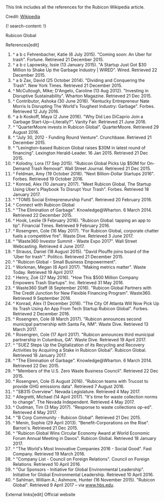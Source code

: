
This link includes all the references for the Rubicon Wikipedia article. 

Credit: [Wikipedia](https://en.wikipedia.org/wiki/Main_Page)

{! search-content: !}

Rubicon Global

 References[edit]
1. ^ a b c Fehrenbacher, Katie (6 July 2015). "Coming soon: An Uber for trash". Fortune. Retrieved 21 December 2015.
2. ^ a b c Lapowsky, Issie (13 January 2015). "A Startup Just Got $30 Million to Shake Up the Garbage Industry | WIRED". Wired. Retrieved 22 December 2015.
3. ^ a b Zax, David (25 October 2014). "Dividing and Conquering the Trash". New York Times. Retrieved 21 December 2015.
4. ^ McCullough, Mike; D'Angelo, Caroline (13 Aug 2012). "Investing in Disruptive Sustainability". Wharton Magazine. Retrieved 21 Dec 2015.
5. ^ Contributor, Ashoka (30 June 2016). "Kentucky Entrepreneur Nate Morris Is Disrupting The World's Toughest Industry: Garbage". Forbes. Retrieved 12 July 2016.
6. ^ a b Koskoff, Maya (2 June 2016). "Why Did Leo DiCaprio Join a Garbage Start-Up—Literally?". Vanity Fair. Retrieved 21 June 2016.
7. ^ "QuarterMoore invests in Rubicon Global". QuarterMoore. Retrieved 29 August 2016.
8. ^ "July 30, 2012 - Funding Round Venture". Crunchbase. Retrieved 21 December 2015.
9. ^ "Lexington-based Rubicon Global raises $30M in latest round of financing". Lexington Herald-Leader. 16 Jan 2015. Retrieved 21 Dec 2015.
10. ^ Kolodny, Lora (17 Sep 2015). "Rubicon Global Picks Up $50M for On-Demand Trash Removal". Wall Street Journal. Retrieved 21 Dec 2015.
11. ^ Feldman, Amy (19 October 2016). "Next Billion-Dollar Startups 2016". Forbes. Retrieved 19 October 2016.
12. ^ Konrad, Alex (10 January 2017). "Meet Rubicon Global, The Startup Using Uber's Playbook To Disrupt Your Trash". Forbes. Retrieved 18 January 2017.
13. ^ "TOMS Social Entrepreneurship Fund". Retrieved 20 February 2016.
14. ^ Connect with Rubicon Global
15. ^ "The Elimination of Garbage". Knowledge@Wharton. 6 March 2014. Retrieved 22 December 2015.
16. ^ Hook, Leslie (9 February 2016). "Rubicon Global: tapping an app to tip". Financial Times. Retrieved 9 February 2016.
17. ^ Rosengren, Cole (16 May 2017). "For Rubicon Global, corporate chatter fuels a competitive fire". Waste Dive. Retrieved 3 June 2017.
18. ^ "Waste360 Investor Summit - Waste Expo 2017". Wall Street Webcasting. Retrieved 4 June 2017.
19. ^ Strauss, Daniel (18 August 2015). "David Plouffe joins board of the 'Uber for trash'". Politico. Retrieved 21 December 2015.
20. ^ "Rubicon Global - Small Business Empowerment".
21. ^ Workman, Megan (6 April 2017). "Making metrics matter". Waste Today. Retrieved 19 April 2017.
22. ^ Henry, Zoë (27 May 2016). "How This $500 Million Company Empowers Trash Startups". Inc. Retrieved 31 May 2016.
23. ^ Waste360 Staff (8 September 2016). "Rubicon Global Partners with The Credit Junction for New Flexible Financing Program". Waste360. Retrieved 9 September 2016.
24. ^ Konrad, Alex (1 December 2016). "The City Of Atlanta Will Now Pick Up Its Trash Using An App From Tech Startup Rubicon Global". Forbes. Retrieved 2 December 2016.
25. ^ Rosengren, Cole (8 March 2017). "Rubicon announces second municipal partnership with Santa Fe, NM". Waste Dive. Retrieved 13 March 2017.
26. ^ Rosengren, Cole (17 April 2017). "Rubicon announces third municipal partnership in Columbus, GA". Waste Dive. Retrieved 19 April 2017.
27. ^ "SUEZ Steps Up the Digitalization of its Recycling and Recovery Activities by Acquiring a Stake in Rubicon Global". Rubicon Global. Retrieved 18 January 2017.
28. ^ "The Elimination of Garbage". Knowledge@Wharton. 6 March 2014. Retrieved 22 Dec 2015.
29. ^ "Members of the U.S. Zero Waste Business Council". Retrieved 22 Dec 2015.
30. ^ Rosengren, Cole (5 August 2016). "Rubicon teams with Trucost to provide GHG emissions data". Retrieved 7 August 2016.
31. ^ "SB315 Overview". Nevada Legislature. Retrieved 4 May 2017.
32. ^ Allegretti, Michael (14 April 2017). "It's time for waste collection norms to change". The Nevada Independent. Retrieved 4 May 2017.
33. ^ Oudman, Tim (3 May 2017). "Response to waste collections op-ed". Retrieved 4 May 2017.
34. ^ "B Corp Community - Rubicon Global". Retrieved 21 Dec 2015.
35. ^ Menin, Sophie (29 April 2013). "Benefit-Corporations on the Rise". Barron's. Retrieved 21 Dec 2015.
36. ^ "Rubicon Global Wins Circular Economy Award at World Economic Forum Annual Meeting in Davos". Rubicon Global. Retrieved 18 January 2017.
37. ^ "The World's Most Innovative Companies 2016 - Social Good". Fast Company. Retrieved 19 March 2016.
38. ^ "Company List - Council on Foreign Relations". Council on Foreign Relations. Retrieved 10 April 2016.
39. ^ "Our Sponsors - Initiative for Global Environmental Leadership". Initiative for Global Environmental Leadership. Retrieved 10 April 2016.
40. ^ Sahlman, William A.; Ashmore, Hunter (16 November 2015). "Rubicon Global". Retrieved 9 April 2017 – via www.hbs.edu.


External links[edit]
Official website

